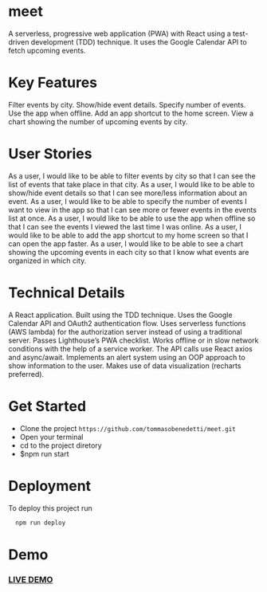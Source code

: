 # meet

A serverless, progressive web application (PWA) with React using a test-driven development (TDD) technique. It uses the Google Calendar API to fetch upcoming events.

# Key Features

Filter events by city. Show/hide event details. Specify number of events. Use the app when offline. Add an app shortcut to the home screen. View a chart showing the number of upcoming events by city.

# User Stories

As a user, I would like to be able to filter events by city so that I can see the list of events that take place in that city. As a user, I would like to be able to show/hide event details so that I can see more/less information about an event. As a user, I would like to be able to specify the number of events I want to view in the app so that I can see more or fewer events in the events list at once. As a user, I would like to be able to use the app when offline so that I can see the events I viewed the last time I was online. As a user, I would like to be able to add the app shortcut to my home screen so that I can open the app faster. As a user, I would like to be able to see a chart showing the upcoming events in each city so that I know what events are organized in which city.

# Technical Details

A React application. Built using the TDD technique. Uses the Google Calendar API and OAuth2 authentication flow. Uses serverless functions (AWS lambda) for the authorization server instead of using a traditional server. Passes Lighthouse’s PWA checklist. Works offline or in slow network conditions with the help of a service worker. The API calls use React axios and async/await. Implements an alert system using an OOP approach to show information to the user. Makes use of data visualization (recharts preferred).

# Get Started


- Clone the project ```https://github.com/tommasobenedetti/meet.git```
- Open your terminal
- cd to the project diretory
- $npm run start

# Deployment


To deploy this project run

```bash
  npm run deploy
```


# Demo

### <a href="https://tommasobenedetti.github.io/meet/)">LIVE DEMO</a> 
